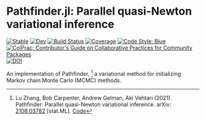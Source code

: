 # Pathfinder.jl: Parallel quasi-Newton variational inference

[![Stable](https://img.shields.io/badge/docs-stable-blue.svg)](https://mlcolab.github.io/Pathfinder.jl/stable)
[![Dev](https://img.shields.io/badge/docs-dev-blue.svg)](https://mlcolab.github.io/Pathfinder.jl/dev)
[![Build Status](https://github.com/mlcolab/Pathfinder.jl/workflows/CI/badge.svg)](https://github.com/mlcolab/Pathfinder.jl/actions)
[![Coverage](https://codecov.io/gh/mlcolab/Pathfinder.jl/branch/main/graph/badge.svg)](https://codecov.io/gh/mlcolab/Pathfinder.jl)
[![Code Style: Blue](https://img.shields.io/badge/code%20style-blue-4495d1.svg)](https://github.com/invenia/BlueStyle)
[![ColPrac: Contributor's Guide on Collaborative Practices for Community Packages](https://img.shields.io/badge/ColPrac-Contributor's%20Guide-blueviolet)](https://github.com/SciML/ColPrac)
[![DOI](https://zenodo.org/badge/DOI/10.5281/zenodo.5914976.svg)](https://doi.org/10.5281/zenodo.5914976)


An implementation of Pathfinder, [^Zhang2021] a variational method for initializing Markov chain Monte Carlo (MCMC) methods.

[^Zhang2021]: Lu Zhang, Bob Carpenter, Andrew Gelman, Aki Vehtari (2021).
              Pathfinder: Parallel quasi-Newton variational inference.
              arXiv: [2108.03782](https://arxiv.org/abs/2108.03782) [stat.ML].
              [Code](https://github.com/LuZhangstat/Pathfinder)
